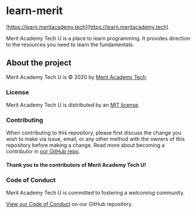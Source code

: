# learn-merit
[https://learn.meritacademy.tech](https://learn.meritacademy.tech)

Merit Academy Tech U is a place to learn programming. It provides direction to the resources you need to learn the fundamentals.

## About the project

Merit Academy Tech U is &copy; 2020 by [Merit Academy Tech](https://meritacademy.tech).

### License

Merit Academy Tech U is distributed by an [MIT license](https://github.com/buckldav/learn-merit/tree/master/LICENSE.txt).

### Contributing

When contributing to this repository, please first discuss the change you wish to make via issue,
email, or any other method with the owners of this repository before making a change. Read more about becoming a contributor in [our GitHub repo](https://github.com/buckldav/learn-merit).

#### Thank you to the contributors of Merit Academy Tech U!

### Code of Conduct

Merit Academy Tech U is committed to fostering a welcoming community.

[View our Code of Conduct](https://github.com/buckldav/learn-merit/tree/master/CODE_OF_CONDUCT.md) on our GitHub repository.
